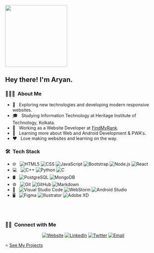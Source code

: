 <img height="200em" src="https://i.imgur.com/oWkDLKc.png">

<h2> Hey there! I'm Aryan.</h2>

<h3> 👨🏻‍💻 &nbsp;About Me </h3>

- 🤔 &nbsp; Exploring new technologies and developing modern responsive websites.
- 🎓 &nbsp; Studying Information Technology at Heritage Institute of Technology, Kolkata.
- 💼 &nbsp; Working as a Website Developer at [FindMyRank](https://www.findmyrank.com).
- 🌱 &nbsp; Learning more about Web and Android Development & PWA's.
- ❤ &nbsp; Love making websites and learning on the way.

<h3> 🛠 &nbsp;Tech Stack</h3>

- 🌐 &nbsp;
  ![HTML5](https://img.shields.io/badge/-HTML5-333333?style=flat&logo=HTML5)
  ![CSS](https://img.shields.io/badge/-CSS-333333?style=flat&logo=CSS3&logoColor=1572B6)
  ![JavaScript](https://img.shields.io/badge/-JavaScript-333333?style=flat&logo=javascript)
  ![Bootstrap](https://img.shields.io/badge/-Bootstrap-333333?style=flat&logo=bootstrap&logoColor=563D7C)
  ![Node.js](https://img.shields.io/badge/-Node.js-333333?style=flat&logo=node.js)
  ![React](https://img.shields.io/badge/-React-333333?style=flat&logo=react)
- 💻 &nbsp;
  ![C++](https://img.shields.io/badge/-C++-333333?style=flat&logo=C%2B%2B&logoColor=00599C)
  ![Python](https://img.shields.io/badge/-Python-333333?style=flat&logo=python)
  ![C](https://img.shields.io/badge/-C-333333?style=flat&logo=C&logoColor=007396)
- 🛢 &nbsp;
  ![PostgreSQL](https://img.shields.io/badge/-PostgreSQL-333333?style=flat&logo=postgresql)
  ![MongoDB](https://img.shields.io/badge/-MongoDB-333333?style=flat&logo=mongodb)
- ⚙️ &nbsp;
  ![Git](https://img.shields.io/badge/-Git-333333?style=flat&logo=git)
  ![GitHub](https://img.shields.io/badge/-GitHub-333333?style=flat&logo=github)
  ![Markdown](https://img.shields.io/badge/-Markdown-333333?style=flat&logo=markdown)
- 🔧 &nbsp;
  ![Visual Studio Code](https://img.shields.io/badge/-Visual%20Studio%20Code-333333?style=flat&logo=visual-studio-code&logoColor=007ACC)
  ![WebStorm](https://img.shields.io/badge/-WebStorm-333333?style=flat&logo=webstorm)
  ![Android Studio](https://img.shields.io/badge/-Android%20Studio-333333?style=flat&logo=android-studio)
- 🖥 &nbsp;
  ![Figma](https://img.shields.io/badge/-Illustrator-333333?style=flat&logo=figma)
  ![Illustrator](https://img.shields.io/badge/-Illustrator-333333?style=flat&logo=adobe-illustrator)
  ![Adobe XD](https://img.shields.io/badge/-Adobe%20XD-333333?style=flat&logo=adobe-xd)

<br/>

<!-- 
<a href="https://github.com/ArynKr">
  <img height="180em" src="" />
  <img height="180em" src="" />
</a>
-->

<br/>

<h3> 🤝🏻 &nbsp;Connect with Me </h3>

<p align="center">
<a href="https://codequate.tech"><img alt="Website" src="https://img.shields.io/badge/Website-codequate.tech-blue?style=flat-square&logo=google-chrome"></a>
<a href="https://www.linkedin.com/in/ArynKr/"><img alt="LinkedIn" src="https://img.shields.io/badge/LinkedIn-ArynKr-blue?style=flat-square&logo=linkedin"></a>
<a href="https://twitter.com/TheArynKr"><img alt="Twitter" src="https://img.shields.io/badge/Twiiter-TheArynKr-blue?style=flat-square&logo=twitter"></a>
<a href="mailto:aryankumar1504@gmail.com"><img alt="Email" src="https://img.shields.io/badge/Email-aryankumar1504@gmail.com-blue?style=flat-square&logo=gmail"></a>
</p>

⭐️ [See My Projects](https://github.com/ArynKr)
